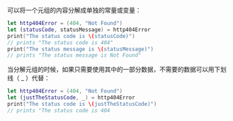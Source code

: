 可以将一个元组的内容分解成单独的常量或变量：

```swift
let http404Error = (404, "Not Found")
let (statusCode, statusMessage) = http404Error
print("The status code is \(statusCode)")
// prints "The status code is 404"
print("The status message is \(statusMessage)")
// prints "The status message is Not Found"
```

当分解元组的时候，如果只需要使用其中的一部分数据，不需要的数据可以用下划线（ _ ）代替：

```swift
let http404Error = (404, "Not Found")
let (justTheStatusCode, _) = http404Error
print("The status code is \(justTheStatusCode)")
// prints "The status code is 404
```

